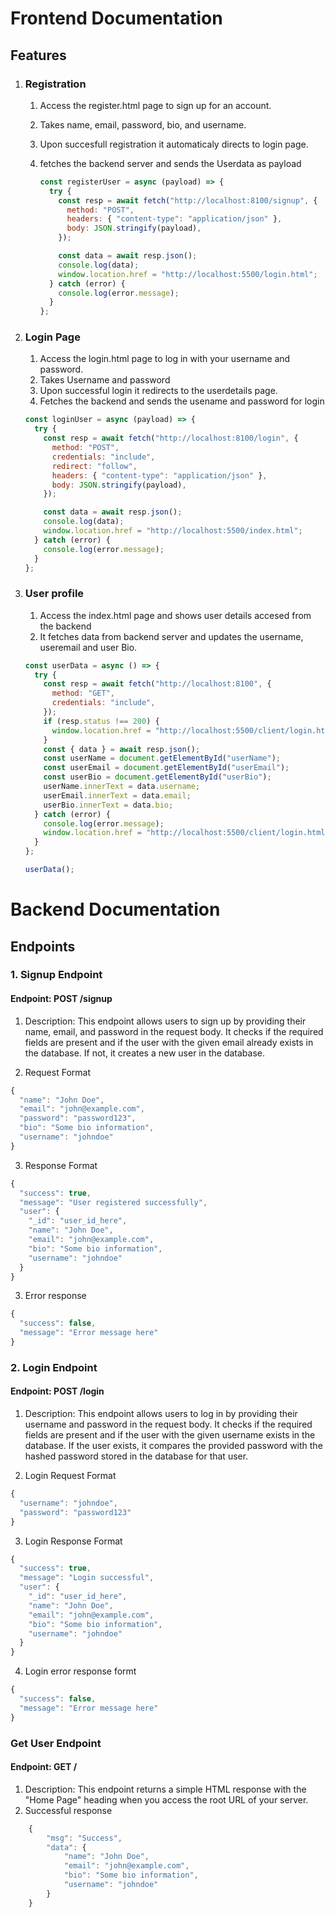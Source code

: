 # Frontend Documentation

## Features

1. ### Registration

   1. Access the register.html page to sign up for an account.
   2. Takes name, email, password, bio, and username.
   3. Upon succesfull registration it automaticaly directs to login page.
   4. fetches the backend server and sends the Userdata as payload

      ```javascript
      const registerUser = async (payload) => {
        try {
          const resp = await fetch("http://localhost:8100/signup", {
            method: "POST",
            headers: { "content-type": "application/json" },
            body: JSON.stringify(payload),
          });

          const data = await resp.json();
          console.log(data);
          window.location.href = "http://localhost:5500/login.html";
        } catch (error) {
          console.log(error.message);
        }
      };
      ```

2. ### Login Page

   1. Access the login.html page to log in with your username and password.
   2. Takes Username and password
   3. Upon successful login it redirects to the userdetails page.
   4. Fetches the backend and sends the usename and password for login

   ```javascript
   const loginUser = async (payload) => {
     try {
       const resp = await fetch("http://localhost:8100/login", {
         method: "POST",
         credentials: "include",
         redirect: "follow",
         headers: { "content-type": "application/json" },
         body: JSON.stringify(payload),
       });

       const data = await resp.json();
       console.log(data);
       window.location.href = "http://localhost:5500/index.html";
     } catch (error) {
       console.log(error.message);
     }
   };
   ```

3. ### User profile

   1. Access the index.html page and shows user details accesed from the backend
   2. It fetches data from backend server and updates the username, useremail and user Bio.

   ```javascript
   const userData = async () => {
     try {
       const resp = await fetch("http://localhost:8100", {
         method: "GET",
         credentials: "include",
       });
       if (resp.status !== 200) {
         window.location.href = "http://localhost:5500/client/login.html";
       }
       const { data } = await resp.json();
       const userName = document.getElementById("userName");
       const userEmail = document.getElementById("userEmail");
       const userBio = document.getElementById("userBio");
       userName.innerText = data.username;
       userEmail.innerText = data.email;
       userBio.innerText = data.bio;
     } catch (error) {
       console.log(error.message);
       window.location.href = "http://localhost:5500/client/login.html";
     }
   };

   userData();
   ```

# Backend Documentation

## Endpoints

### 1. Signup Endpoint

#### Endpoint: POST /signup

1. Description: This endpoint allows users to sign up by providing their name, email, and password in the request body. It checks if the required fields are present and if the user with the given email already exists in the database. If not, it creates a new user in the database.

2. Request Format

```javascript
{
  "name": "John Doe",
  "email": "john@example.com",
  "password": "password123",
  "bio": "Some bio information",
  "username": "johndoe"
}
```

3. Response Format

```javascript
{
  "success": true,
  "message": "User registered successfully",
  "user": {
    "_id": "user_id_here",
    "name": "John Doe",
    "email": "john@example.com",
    "bio": "Some bio information",
    "username": "johndoe"
  }
}
```

3. Error response

```javascript
{
  "success": false,
  "message": "Error message here"
}
```

### 2. Login Endpoint

#### Endpoint: POST /login

1. Description: This endpoint allows users to log in by providing their username and password in the request body. It checks if the required fields are present and if the user with the given username exists in the database. If the user exists, it compares the provided password with the hashed password stored in the database for that user.

2. Login Request Format

```javascript
{
  "username": "johndoe",
  "password": "password123"
}
```

3. Login Response Format

```javascript
{
  "success": true,
  "message": "Login successful",
  "user": {
    "_id": "user_id_here",
    "name": "John Doe",
    "email": "john@example.com",
    "bio": "Some bio information",
    "username": "johndoe"
  }
}
```

4. Login error response formt

```javascript
{
  "success": false,
  "message": "Error message here"
}
```

### Get User Endpoint

#### Endpoint: GET /

1. Description: This endpoint returns a simple HTML response with the "Home Page" heading when you access the root URL of your server.
2. Successful response

```javascript
    {
        "msg": "Success",
        "data": {
            "name": "John Doe",
            "email": "john@example.com",
            "bio": "Some bio information",
            "username": "johndoe"
        }
    }
```

